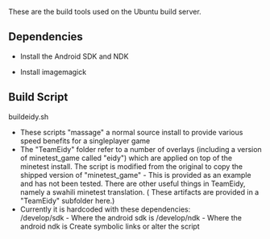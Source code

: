 These are the build tools used on the Ubuntu build server.
 
Dependencies
------------

- Install the Android SDK and NDK
    
- Install imagemagick


Build Script
-----------
buildeidy.sh  

- These scripts "massage" a normal source install to provide various speed benefits for a singleplayer game
- The "TeamEidy" folder refer to a number of overlays (including a version of minetest_game called "eidy") 
  which are applied on top of the minetest install.  The script is modified from the original to copy
  the shipped version of "minetest_game" - This is provided as an example and has not been tested.  There are
  other useful things in TeamEidy, namely a swahili minetest translation. ( These artifacts are provided in a "TeamEidy" subfolder here.) 
- Currently it is hardcoded with these dependencies:    
  /develop/sdk - Where the android sdk is
  /develop/ndk - Where the android ndk is
  Create symbolic links or alter the script  
   
